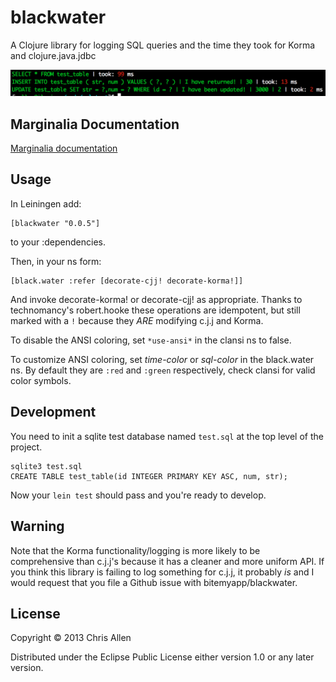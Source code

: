 # blackwater

A Clojure library for logging SQL queries and the time they took for Korma and clojure.java.jdbc

![alt text](screenie.png "example image of blackwater output")

## Marginalia Documentation

[Marginalia documentation](https://rawgithub.com/bitemyapp/blackwater/master/docs/uberdoc.html)

## Usage

In Leiningen add:

    [blackwater "0.0.5"]

to your :dependencies.

Then, in your ns form:

    [black.water :refer [decorate-cjj! decorate-korma!]]

And invoke decorate-korma! or decorate-cjj! as appropriate. Thanks to technomancy's robert.hooke these operations are idempotent, but still marked with a `!` because they *ARE* modifying c.j.j and Korma.

To disable the ANSI coloring, set `*use-ansi*` in the clansi ns to false.

To customize ANSI coloring, set *time-color* or *sql-color* in the black.water ns. By default they are `:red` and `:green` respectively, check clansi for valid color symbols.

## Development

You need to init a sqlite test database named `test.sql` at the top level of the project.

    sqlite3 test.sql
    CREATE TABLE test_table(id INTEGER PRIMARY KEY ASC, num, str);

Now your `lein test` should pass and you're ready to develop.

## Warning

Note that the Korma functionality/logging is more likely to be comprehensive than c.j.j's because it has a cleaner and more uniform API. If you think this library is failing to log something for c.j.j, it probably *is* and I would request that you file a Github issue with bitemyapp/blackwater.

## License

Copyright © 2013 Chris Allen

Distributed under the Eclipse Public License either version 1.0 or any later version.
